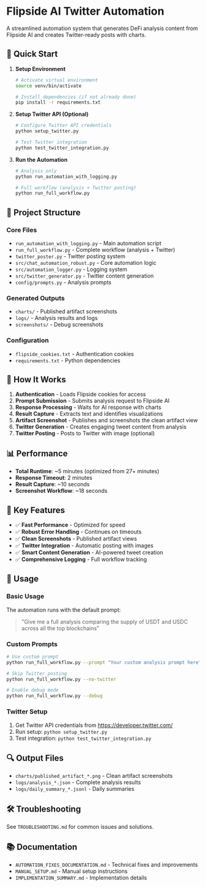 # Flipside AI Twitter Automation

A streamlined automation system that generates DeFi analysis content from Flipside AI and creates Twitter-ready posts with charts.

## 🚀 Quick Start

1. **Setup Environment**
   ```bash
   # Activate virtual environment
   source venv/bin/activate
   
   # Install dependencies (if not already done)
   pip install -r requirements.txt
   ```

2. **Setup Twitter API (Optional)**
   ```bash
   # Configure Twitter API credentials
   python setup_twitter.py
   
   # Test Twitter integration
   python test_twitter_integration.py
   ```

3. **Run the Automation**
   ```bash
   # Analysis only
   python run_automation_with_logging.py
   
   # Full workflow (analysis + Twitter posting)
   python run_full_workflow.py
   ```

## 📁 Project Structure

### Core Files
- `run_automation_with_logging.py` - Main automation script
- `run_full_workflow.py` - Complete workflow (analysis + Twitter)
- `twitter_poster.py` - Twitter posting system
- `src/chat_automation_robust.py` - Core automation logic
- `src/automation_logger.py` - Logging system
- `src/twitter_generator.py` - Twitter content generation
- `config/prompts.py` - Analysis prompts

### Generated Outputs
- `charts/` - Published artifact screenshots
- `logs/` - Analysis results and logs
- `screenshots/` - Debug screenshots

### Configuration
- `flipside_cookies.txt` - Authentication cookies
- `requirements.txt` - Python dependencies

## 🔧 How It Works

1. **Authentication** - Loads Flipside cookies for access
2. **Prompt Submission** - Submits analysis request to Flipside AI
3. **Response Processing** - Waits for AI response with charts
4. **Result Capture** - Extracts text and identifies visualizations
5. **Artifact Screenshot** - Publishes and screenshots the clean artifact view
6. **Twitter Generation** - Creates engaging tweet content from analysis
7. **Twitter Posting** - Posts to Twitter with image (optional)

## 📊 Performance

- **Total Runtime**: ~5 minutes (optimized from 27+ minutes)
- **Response Timeout**: 2 minutes
- **Result Capture**: ~10 seconds
- **Screenshot Workflow**: ~18 seconds

## 🎯 Key Features

- ✅ **Fast Performance** - Optimized for speed
- ✅ **Robust Error Handling** - Continues on timeouts
- ✅ **Clean Screenshots** - Published artifact views
- ✅ **Twitter Integration** - Automatic posting with images
- ✅ **Smart Content Generation** - AI-powered tweet creation
- ✅ **Comprehensive Logging** - Full workflow tracking

## 📝 Usage

### Basic Usage
The automation runs with the default prompt:
> "Give me a full analysis comparing the supply of USDT and USDC across all the top blockchains"

### Custom Prompts
```bash
# Use custom prompt
python run_full_workflow.py --prompt "Your custom analysis prompt here"

# Skip Twitter posting
python run_full_workflow.py --no-twitter

# Enable debug mode
python run_full_workflow.py --debug
```

### Twitter Setup
1. Get Twitter API credentials from https://developer.twitter.com/
2. Run setup: `python setup_twitter.py`
3. Test integration: `python test_twitter_integration.py`

## 🔍 Output Files

- `charts/published_artifact_*.png` - Clean artifact screenshots
- `logs/analysis_*.json` - Complete analysis results
- `logs/daily_summary_*.jsonl` - Daily summaries

## 🛠️ Troubleshooting

See `TROUBLESHOOTING.md` for common issues and solutions.

## 📚 Documentation

- `AUTOMATION_FIXES_DOCUMENTATION.md` - Technical fixes and improvements
- `MANUAL_SETUP.md` - Manual setup instructions
- `IMPLEMENTATION_SUMMARY.md` - Implementation details
